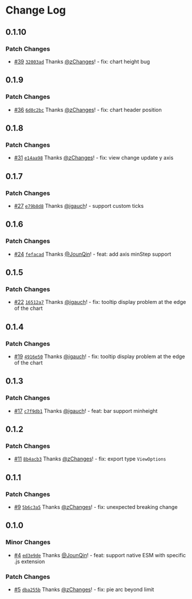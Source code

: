 # Change Log

## 0.1.10

### Patch Changes

- [#39](https://github.com/alauda/chart/pull/39) [`32003ad`](https://github.com/alauda/chart/commit/32003ad9b3a50a5997b47dfe5aae41fc52011376) Thanks [@zChanges](https://github.com/zChanges)! - fix: chart height bug

## 0.1.9

### Patch Changes

- [#36](https://github.com/alauda/chart/pull/36) [`6d0c2bc`](https://github.com/alauda/chart/commit/6d0c2bcfc49aa79101b05998b5dc71daeb290f86) Thanks [@zChanges](https://github.com/zChanges)! - fix: chart header position

## 0.1.8

### Patch Changes

- [#31](https://github.com/alauda/chart/pull/31) [`e14aa98`](https://github.com/alauda/chart/commit/e14aa98043bbf0e7f29692611c6b476897f40f97) Thanks [@zChanges](https://github.com/zChanges)! - fix: view change update y axis

## 0.1.7

### Patch Changes

- [#27](https://github.com/alauda/chart/pull/27) [`e79b8d8`](https://github.com/alauda/chart/commit/e79b8d87f1ecf58b34de1e648e817ef9724eb9c5) Thanks [@igauch](https://github.com/igauch)! - support custom ticks

## 0.1.6

### Patch Changes

- [#24](https://github.com/alauda/chart/pull/24) [`fefacad`](https://github.com/alauda/chart/commit/fefacad1d7f7693a38547b27ec74c2fa69bef394) Thanks [@JounQin](https://github.com/JounQin)! - feat: add axis minStep support

## 0.1.5

### Patch Changes

- [#22](https://github.com/alauda/chart/pull/22) [`16512a7`](https://github.com/alauda/chart/commit/16512a7237a2fa9a7aef64ddffdc4f3370051af8) Thanks [@igauch](https://github.com/igauch)! - fix: tooltip display problem at the edge of the chart

## 0.1.4

### Patch Changes

- [#19](https://github.com/alauda/chart/pull/19) [`4916e50`](https://github.com/alauda/chart/commit/4916e508b103b14585cb6cf7cf44c07cd224c85b) Thanks [@igauch](https://github.com/igauch)! - fix: tooltip display problem at the edge of the chart

## 0.1.3

### Patch Changes

- [#17](https://github.com/alauda/chart/pull/17) [`c7f9db1`](https://github.com/alauda/chart/commit/c7f9db1bc6f0fb3196bf2949245f90301ece229f) Thanks [@igauch](https://github.com/igauch)! - feat: bar support minheight

## 0.1.2

### Patch Changes

- [#11](https://github.com/alauda/alauda-chart/pull/11) [`8b4acb3`](https://github.com/alauda/alauda-chart/commit/8b4acb394eaa6efaf2e78f9de54fd315b7c44db3) Thanks [@zChanges](https://github.com/zChanges)! - fix: export type `ViewOptions`

## 0.1.1

### Patch Changes

- [#9](https://github.com/alauda/alauda-chart/pull/9) [`5b6c3a5`](https://github.com/alauda/alauda-chart/commit/5b6c3a5acbc315594d70a0af44a4ba5e8a89fc89) Thanks [@zChanges](https://github.com/zChanges)! - fix: unexpected breaking change

## 0.1.0

### Minor Changes

- [#4](https://github.com/alauda/alauda-chart/pull/4) [`ed3e9de`](https://github.com/alauda/alauda-chart/commit/ed3e9de6385e938016c63a9344c6bba601572659) Thanks [@JounQin](https://github.com/JounQin)! - feat: support native ESM with specific .js extension

### Patch Changes

- [#5](https://github.com/alauda/alauda-chart/pull/5) [`dba255b`](https://github.com/alauda/alauda-chart/commit/dba255bca63a29eb35da6883d88742d4b1c8e528) Thanks [@zChanges](https://github.com/zChanges)! - fix: pie arc beyond limit
